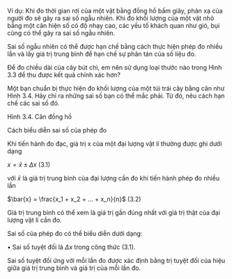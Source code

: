 Ví dụ: Khi đo thời gian rơi của một vật bằng đồng hồ bấm giây, phản xạ của người đo sẽ gây ra sai số ngẫu nhiên. Khi đo khối lượng của một vật nhỏ bằng một cân hiện số có độ nhạy cao, các yếu tố khách quan như gió, bụi cũng có thể gây ra sai số ngẫu nhiên.

Sai số ngẫu nhiên có thể được hạn chế bằng cách thực hiện phép đo nhiều lần và lấy giá trị trung bình để hạn chế sự phân tán của số liệu đo.

Để đo chiều dài của cây bút chì, em nên sử dụng loại thước nào trong Hình 3.3 để thu được kết quả chính xác hơn?

Một bạn chuẩn bị thực hiện đo khối lượng của một túi trái cây bằng cân như Hình 3.4. Hãy chỉ ra những sai số bạn có thể mắc phải. Từ đó, nêu cách hạn chế các sai số đó.

Hình 3.4. Cân đồng hồ

Cách biểu diễn sai số của phép đo

Khi tiến hành đo đạc, giá trị x của một đại lượng vật lí thường được ghi dưới dạng

$x = \bar{x} \pm \Delta x$ (3.1)

với $\bar{x}$ là giá trị trung bình của đại lượng cần đo khi tiến hành phép đo nhiều lần

$\bar{x} = \frac{x_1 + x_2 + ... + x_n}{n}$ (3.2)

Giá trị trung bình có thể xem là giá trị gần đúng nhất với giá trị thật của đại lượng vật lí cần đo.

Sai số của phép đo có thể biểu diễn dưới dạng:

• Sai số tuyệt đối là $\Delta x$ trong công thức (3.1).

Sai số tuyệt đối ứng với mỗi lần đo được xác định bằng trị tuyệt đối của hiệu giữa giá trị trung bình và giá trị của mỗi lần đo.